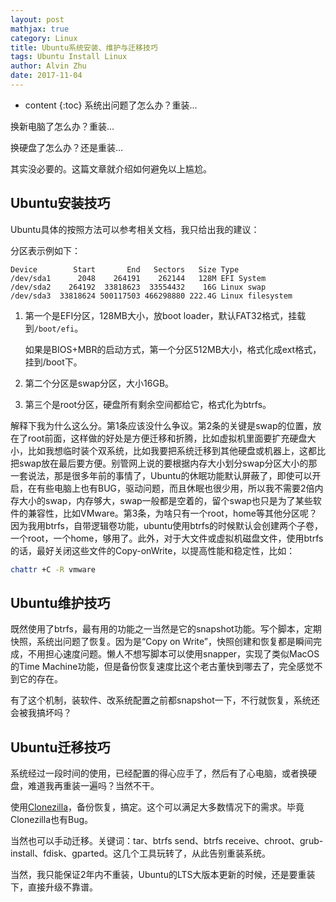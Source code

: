 ```yaml
---
layout: post
mathjax: true
category: Linux
title: Ubuntu系统安装、维护与迁移技巧
tags: Ubuntu Install Linux
author: Alvin Zhu
date: 2017-11-04
---
```


* content
{:toc}
系统出问题了怎么办？重装...

换新电脑了怎么办？重装...

换硬盘了怎么办？还是重装...

其实没必要的。这篇文章就介绍如何避免以上尴尬。





## Ubuntu安装技巧

Ubuntu具体的按照方法可以参考相关文档，我只给出我的建议：

分区表示例如下：

```
Device        Start       End   Sectors   Size Type
/dev/sda1      2048    264191    262144   128M EFI System
/dev/sda2    264192  33818623  33554432    16G Linux swap
/dev/sda3  33818624 500117503 466298880 222.4G Linux filesystem
```

1. 第一个是EFI分区，128MB大小，放boot loader，默认FAT32格式，挂载到`/boot/efi`。

   如果是BIOS+MBR的启动方式，第一个分区512MB大小，格式化成ext格式，挂到/boot下。

2. 第二个分区是swap分区，大小16GB。

3. 第三个是root分区，硬盘所有剩余空间都给它，格式化为btrfs。


解释下我为什么这么分。第1条应该没什么争议。第2条的关键是swap的位置，放在了root前面，这样做的好处是方便迁移和折腾，比如虚拟机里面要扩充硬盘大小，比如我想临时装个双系统，比如我要把系统迁移到其他硬盘或机器上，这都比把swap放在最后要方便。别管网上说的要根据内存大小划分swap分区大小的那一套说法，那是很多年前的事情了，Ubuntu的休眠功能默认屏蔽了，即使可以开启，在有些电脑上也有BUG，驱动问题，而且休眠也很少用，所以我不需要2倍内存大小的swap，内存够大，swap一般都是空着的，留个swap也只是为了某些软件的兼容性，比如VMware。第3条，为啥只有一个root，home等其他分区呢？因为我用btrfs，自带逻辑卷功能，ubuntu使用btrfs的时候默认会创建两个子卷，一个root，一个home，够用了。此外，对于大文件或虚拟机磁盘文件，使用btrfs的话，最好关闭这些文件的Copy-onWrite，以提高性能和稳定性，比如：

```sh
chattr +C -R vmware
```



## Ubuntu维护技巧

既然使用了btrfs，最有用的功能之一当然是它的snapshot功能。写个脚本，定期快照，系统出问题了恢复。因为是“Copy on Write”，快照创建和恢复都是瞬间完成，不用担心速度问题。懒人不想写脚本可以使用snapper，实现了类似MacOS的Time Machine功能，但是备份恢复速度比这个老古董快到哪去了，完全感觉不到它的存在。

有了这个机制，装软件、改系统配置之前都snapshot一下，不行就恢复，系统还会被我搞坏吗？

## Ubuntu迁移技巧

系统经过一段时间的使用，已经配置的得心应手了，然后有了心电脑，或者换硬盘，难道我再重装一遍吗？当然不干。

使用[Clonezilla](http://www.clonezilla.org/)，备份恢复，搞定。这个可以满足大多数情况下的需求。毕竟Clonezilla也有Bug。

当然也可以手动迁移。关键词：tar、btrfs send、btrfs receive、chroot、grub-install、fdisk、gparted。这几个工具玩转了，从此告别重装系统。

当然，我只能保证2年内不重装，Ubuntu的LTS大版本更新的时候，还是要重装下，直接升级不靠谱。